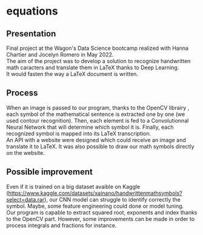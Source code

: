 # equations

## Presentation

Final project at the Wagon's Data Science bootcamp realized with Hanna Chartier and Jocelyn Romero in May 2022.  
The aim of the project was to develop a solution to recognize handwritten math caracters and translate them in LaTeX thanks to Deep Learning.  
It would fasten the way a LaTeX document is written.

## Process

When an image is passed to our program, thanks to the OpenCV librairy , each symbol of the mathematical sentence is extracted one by one (we used contour recognition). Then, each element is fed to a Convolutionnal Neural Network that will determine which symbol it is. Finally, each recognized symbol is mapped into its LaTeX transcription.  
An API with a website were designed which could receive an image and translate it to LaTeX. It was also possible to draw our math symbols directly on the website.  

## Possible improvement

Even if it is trained on a big dataset avaible on Kaggle (https://www.kaggle.com/datasets/xainano/handwrittenmathsymbols?select=data.rar), our CNN model can struggle to identify correctly the symbol. Maybe, some feature engineering could done or model tuning.  
Our program is capable to extract squared root, exponents and index thanks to the OpenCV part. However, some improvements can be made in order to process integrals and fractions for instance.  
